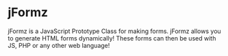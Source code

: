 # jFormz
jFormz is a JavaScript Prototype Class for making forms.  jFormz allows you to generate HTML forms dynamically! These forms can then be used with JS, PHP or any other web language!
